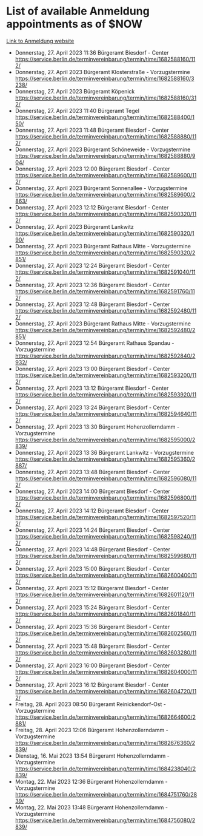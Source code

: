 # List of available Anmeldung appointments as of $NOW
[Link to Anmeldung website](https://service.berlin.de/terminvereinbarung/termin/tag.php?termin=1&anliegen[]=120686&dienstleisterlist=122210,122217,327316,122219,327312,122227,327314,122231,327346,122243,327348,122254,122252,329742,122260,329745,122262,329748,122271,327278,122273,327274,122277,327276,330436,122280,327294,122282,327290,122284,327292,122291,327270,122285,327266,122286,327264,122296,327268,150230,329760,122297,327286,122294,327284,122312,329763,122314,329775,122304,327330,122311,327334,122309,327332,317869,122281,327352,122279,329772,122283,122276,327324,122274,327326,122267,329766,122246,327318,122251,327320,122257,327322,122208,327298,122226,327300&herkunft=http%3A%2F%2Fservice.berlin.de%2Fdienstleistung%2F120686%2F)
- Donnerstag, 27. April 2023 11:36 Bürgeramt Biesdorf - Center https://service.berlin.de/terminvereinbarung/termin/time/1682588160/112/
- Donnerstag, 27. April 2023  Bürgeramt Klosterstraße - Vorzugstermine https://service.berlin.de/terminvereinbarung/termin/time/1682588160/3238/
- Donnerstag, 27. April 2023  Bürgeramt Köpenick https://service.berlin.de/terminvereinbarung/termin/time/1682588160/312/
- Donnerstag, 27. April 2023 11:40 Bürgeramt Tegel https://service.berlin.de/terminvereinbarung/termin/time/1682588400/150/
- Donnerstag, 27. April 2023 11:48 Bürgeramt Biesdorf - Center https://service.berlin.de/terminvereinbarung/termin/time/1682588880/112/
- Donnerstag, 27. April 2023  Bürgeramt Schöneweide - Vorzugstermine https://service.berlin.de/terminvereinbarung/termin/time/1682588880/904/
- Donnerstag, 27. April 2023 12:00 Bürgeramt Biesdorf - Center https://service.berlin.de/terminvereinbarung/termin/time/1682589600/112/
- Donnerstag, 27. April 2023  Bürgeramt Sonnenallee - Vorzugstermine https://service.berlin.de/terminvereinbarung/termin/time/1682589600/2863/
- Donnerstag, 27. April 2023 12:12 Bürgeramt Biesdorf - Center https://service.berlin.de/terminvereinbarung/termin/time/1682590320/112/
- Donnerstag, 27. April 2023  Bürgeramt Lankwitz https://service.berlin.de/terminvereinbarung/termin/time/1682590320/190/
- Donnerstag, 27. April 2023  Bürgeramt Rathaus Mitte - Vorzugstermine https://service.berlin.de/terminvereinbarung/termin/time/1682590320/2851/
- Donnerstag, 27. April 2023 12:24 Bürgeramt Biesdorf - Center https://service.berlin.de/terminvereinbarung/termin/time/1682591040/112/
- Donnerstag, 27. April 2023 12:36 Bürgeramt Biesdorf - Center https://service.berlin.de/terminvereinbarung/termin/time/1682591760/112/
- Donnerstag, 27. April 2023 12:48 Bürgeramt Biesdorf - Center https://service.berlin.de/terminvereinbarung/termin/time/1682592480/112/
- Donnerstag, 27. April 2023  Bürgeramt Rathaus Mitte - Vorzugstermine https://service.berlin.de/terminvereinbarung/termin/time/1682592480/2851/
- Donnerstag, 27. April 2023 12:54 Bürgeramt Rathaus Spandau - Vorzugstermine https://service.berlin.de/terminvereinbarung/termin/time/1682592840/2932/
- Donnerstag, 27. April 2023 13:00 Bürgeramt Biesdorf - Center https://service.berlin.de/terminvereinbarung/termin/time/1682593200/112/
- Donnerstag, 27. April 2023 13:12 Bürgeramt Biesdorf - Center https://service.berlin.de/terminvereinbarung/termin/time/1682593920/112/
- Donnerstag, 27. April 2023 13:24 Bürgeramt Biesdorf - Center https://service.berlin.de/terminvereinbarung/termin/time/1682594640/112/
- Donnerstag, 27. April 2023 13:30 Bürgeramt Hohenzollerndamm - Vorzugstermine https://service.berlin.de/terminvereinbarung/termin/time/1682595000/2839/
- Donnerstag, 27. April 2023 13:36 Bürgeramt Lankwitz - Vorzugstermine https://service.berlin.de/terminvereinbarung/termin/time/1682595360/2887/
- Donnerstag, 27. April 2023 13:48 Bürgeramt Biesdorf - Center https://service.berlin.de/terminvereinbarung/termin/time/1682596080/112/
- Donnerstag, 27. April 2023 14:00 Bürgeramt Biesdorf - Center https://service.berlin.de/terminvereinbarung/termin/time/1682596800/112/
- Donnerstag, 27. April 2023 14:12 Bürgeramt Biesdorf - Center https://service.berlin.de/terminvereinbarung/termin/time/1682597520/112/
- Donnerstag, 27. April 2023 14:24 Bürgeramt Biesdorf - Center https://service.berlin.de/terminvereinbarung/termin/time/1682598240/112/
- Donnerstag, 27. April 2023 14:48 Bürgeramt Biesdorf - Center https://service.berlin.de/terminvereinbarung/termin/time/1682599680/112/
- Donnerstag, 27. April 2023 15:00 Bürgeramt Biesdorf - Center https://service.berlin.de/terminvereinbarung/termin/time/1682600400/112/
- Donnerstag, 27. April 2023 15:12 Bürgeramt Biesdorf - Center https://service.berlin.de/terminvereinbarung/termin/time/1682601120/112/
- Donnerstag, 27. April 2023 15:24 Bürgeramt Biesdorf - Center https://service.berlin.de/terminvereinbarung/termin/time/1682601840/112/
- Donnerstag, 27. April 2023 15:36 Bürgeramt Biesdorf - Center https://service.berlin.de/terminvereinbarung/termin/time/1682602560/112/
- Donnerstag, 27. April 2023 15:48 Bürgeramt Biesdorf - Center https://service.berlin.de/terminvereinbarung/termin/time/1682603280/112/
- Donnerstag, 27. April 2023 16:00 Bürgeramt Biesdorf - Center https://service.berlin.de/terminvereinbarung/termin/time/1682604000/112/
- Donnerstag, 27. April 2023 16:12 Bürgeramt Biesdorf - Center https://service.berlin.de/terminvereinbarung/termin/time/1682604720/112/
- Freitag, 28. April 2023 08:50 Bürgeramt Reinickendorf-Ost - Vorzugstermine https://service.berlin.de/terminvereinbarung/termin/time/1682664600/2881/
- Freitag, 28. April 2023 12:06 Bürgeramt Hohenzollerndamm - Vorzugstermine https://service.berlin.de/terminvereinbarung/termin/time/1682676360/2839/
- Dienstag, 16. Mai 2023 13:54 Bürgeramt Hohenzollerndamm - Vorzugstermine https://service.berlin.de/terminvereinbarung/termin/time/1684238040/2839/
- Montag, 22. Mai 2023 12:36 Bürgeramt Hohenzollerndamm - Vorzugstermine https://service.berlin.de/terminvereinbarung/termin/time/1684751760/2839/
- Montag, 22. Mai 2023 13:48 Bürgeramt Hohenzollerndamm - Vorzugstermine https://service.berlin.de/terminvereinbarung/termin/time/1684756080/2839/
